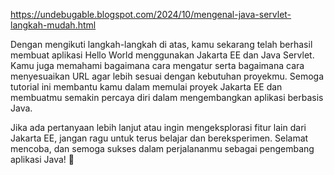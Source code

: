 https://undebugable.blogspot.com/2024/10/mengenal-java-servlet-langkah-mudah.html

Dengan mengikuti langkah-langkah di atas, kamu sekarang telah berhasil membuat aplikasi Hello World menggunakan Jakarta EE dan Java Servlet. Kamu juga memahami bagaimana cara mengatur serta bagaimana cara menyesuaikan URL agar lebih sesuai dengan kebutuhan proyekmu. Semoga tutorial ini membantu kamu dalam memulai proyek Jakarta EE dan membuatmu semakin percaya diri dalam mengembangkan aplikasi berbasis Java.

Jika ada pertanyaan lebih lanjut atau ingin mengeksplorasi fitur lain dari Jakarta EE, jangan ragu untuk terus belajar dan bereksperimen. Selamat mencoba, dan semoga sukses dalam perjalananmu sebagai pengembang aplikasi Java! 🚀
